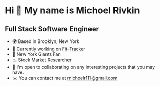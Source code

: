 Hi 👋 My name is Michoel Rivkin
===============================

Full Stack Software Engineer
----------------------------

* 🌍  Based in Brooklyn, New York
* 🚀  Currently working on [Fit-Tracker](https://github.com/Michoel-89/Fit-Tracker)
* 🏈  New York Giants Fan
* 📉  Stock Market Researcher
* 🤝  I'm open to collaborating on any interesting projects that you may have.
* ✉️  You can contact me at [michoelr111@gmail.com](mailto:michoelr111@gmail.com)

<!--
**Michoel-89/Michoel-89** is a ✨ _special_ ✨ repository because its `README.md` (this file) appears on your GitHub profile.

Here are some ideas to get you started:

- 🔭 I’m currently working on ...
- 🌱 I’m currently learning ...
- 👯 I’m looking to collaborate on ...
- 🤔 I’m looking for help with ...
- 💬 Ask me about ...
- 📫 How to reach me: ...
- 😄 Pronouns: ...
- ⚡ Fun fact: ...
-->
